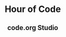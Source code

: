 <!DOCTYPE html>
<html>
<head>
  <title>Hour of Code</title>
</head>
<body>

  <header>
    <h1>Hour of Code</h1>
    <h2>code.org Studio</h2>
  </header>

</body>
</html>

